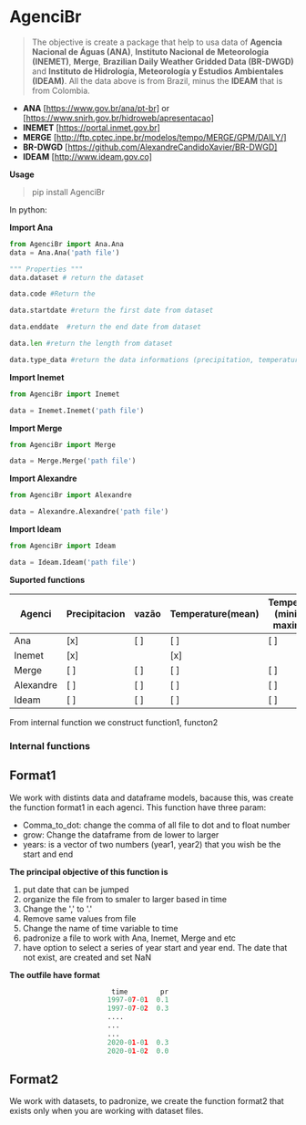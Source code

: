 # AgenciBr

> The objective is create a package that help to usa data of **Agencia Nacional de Águas (ANA)**, **Instituto Nacional de Meteorologia (INEMET)**, **Merge**, **Brazilian Daily Weather Gridded Data (BR-DWGD)** and **Instituto de Hidrología, Meteorología y Estudios Ambientales (IDEAM)**. All the data above is from Brazil, minus the **IDEAM** that is from Colombia.
 
 - **ANA** [https://www.gov.br/ana/pt-br] or [https://www.snirh.gov.br/hidroweb/apresentacao]
 - **INEMET** [https://portal.inmet.gov.br]
 - **MERGE** [http://ftp.cptec.inpe.br/modelos/tempo/MERGE/GPM/DAILY/]
 - **BR-DWGD** [https://github.com/AlexandreCandidoXavier/BR-DWGD]
 - **IDEAM** [http://www.ideam.gov.co]

**Usage**
> pip install AgenciBr  

In python:

**Import Ana**
```python
from AgenciBr import Ana.Ana
data = Ana.Ana('path file')

""" Properties """
data.dataset # return the dataset

data.code #Return the 

data.startdate #return the first date from dataset

data.enddate  #return the end date from dataset

data.len #return the length from dataset

data.type_data #return the data informations (precipitation, temperature, wind, ...)
```

**Import Inemet**

```python
from AgenciBr import Inemet

data = Inemet.Inemet('path file')
```

   **Import Merge**
 ```python
 from AgenciBr import Merge

data = Merge.Merge('path file')
 ```
 
 **Import Alexandre**
 ```python
 from AgenciBr import Alexandre

data = Alexandre.Alexandre('path file')
 ```
 
**Import Ideam**

```python
from AgenciBr import Ideam

data = Ideam.Ideam('path file')
```

**Suported functions**

|Agenci| Precipitacion | vazão | Temperature(mean) | Temperature (minimun, maximum)|
|------|---------------|-------|-------------------|-------------------------------|
| Ana  | [x]           |[ ]    |      [ ]          |            [ ]                |
|Inemet|      [x]      |       |      [x]          |                               |
|Merge |   [ ]         | [ ]   |      [ ]          |            [ ]                |
|Alexandre|  [ ]       |  [ ]  |       [ ]         |     [ ]                       |
| Ideam|  [ ]          | [ ]   |        [ ]        |        [ ]                    |
 

From internal function we construct function1, functon2

  
 
 
### Internal functions

## Format1
We work with distints data and dataframe models, bacause this, was create the function format1 in each agenci.
This function have three param:
- Comma_to_dot: change the comma of all file to dot and to float number
- grow: Change the dataframe from de lower to larger
- years: is a vector of two numbers (year1, year2) that you wish be the start and end

**The principal objective of this function is**
1) put date that can be jumped
2) organize the file from to smaler to larger based in time 
3) Change the ',' to '.'
4) Remove same values from file
5) Change the name of time variable to time
6) padronize a file to work with Ana, Inemet, Merge and etc
7) have option to select a series of year start and year end. The date that not exist, are created and set NaN

**The outfile have format**
```python
                         time        pr
                        1997-07-01  0.1
                        1997-07-02  0.3
                        ....
                        ...
                        ...
                        2020-01-01  0.3
                        2020-01-02  0.0

```

## Format2
We work with datasets, to padronize, we create the function format2 that exists only when you are working with dataset files.

